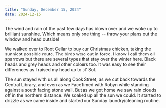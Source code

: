 ```yaml
---
title: "Sunday, December 15, 2024"
date: 2024-12-15
---
```


The wind and rain of the past few days has blown over and we woke up to brilliant sunshine.  Which means only one thing -- throw your plans out the window and head outside!

We walked over to Root Cellar to buy our Christmas chicken, taking the sunniest possible route.  The birds were out in force.  I know I call them all sparrows but there are several types that stay over the winter here.  Black heads and grey heads and other colours too.  It was easy to see their differences as I raised my head up to ol' Sol.  

The sun stayed with us all along Cook Street, as we cut back towards the Central Library, and even as we FaceTimed with Robyn while standing against a south facing stone wall.  But as we got home we saw rain clouds off in the northern distance.  We soaked up all the sun we could.  It started to drizzle as we came inside and started our Sunday laundry/cleaning routine.
